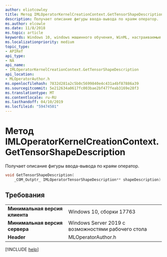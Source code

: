 ```yaml
---
author: eliotcowley
title: Метод IMLOperatorKernelCreationContext.GetTensorShapeDescription
description: Получает описание фигуры ввода-вывода по краям оператор.
ms.author: elcowle
ms.date: 11/8/2018
ms.topic: article
keywords: Windows 10, windows машинного обучения, WinML, настраиваемые операторы, GetTensorShapeDescription
ms.localizationpriority: medium
topic_type:
- APIRef
api_type:
- NA
api_name:
- IMLOperatorKernelCreationContext.GetTensorShapeDescription
api_location:
- MLOperatorAuthor.h
ms.openlocfilehash: 7832d281a2c5b0c5699840e4c431a4bf87886a39
ms.sourcegitcommit: 5e212634a0617fc003bae2bf477feab3169e28f3
ms.translationtype: MT
ms.contentlocale: ru-RU
ms.lasthandoff: 04/10/2019
ms.locfileid: "59474501"
---
```

# <a name="imloperatorkernelcreationcontextgettensorshapedescription-method"></a>Метод IMLOperatorKernelCreationContext.GetTensorShapeDescription

Получает описание фигуры ввода-вывода по краям оператор.

```cpp
void GetTensorShapeDescription(
    _COM_Outptr_ IMLOperatorTensorShapeDescription** shapeDescription)
```

## <a name="requirements"></a>Требования

| | |
|-|-|
| **Минимальная версия клиента** | Windows 10, сборки 17763 |
| **Минимальная версия сервера** | Windows Server 2019 с возможностями рабочего стола |
| **Header** | MLOperatorAuthor.h |

[!INCLUDE [help](../includes/get-help.md)]
